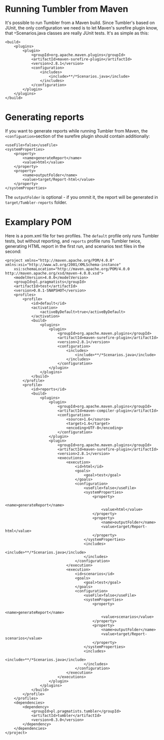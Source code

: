 # Running Tumbler from Maven #

It's possible to run Tumbler from a Maven build. Since Tumbler's based on JUnit, the only configuration we need is to let Maven's surefire plugin know, that `*`Scenarios.java classes are really JUnit tests. It's as simple as this:
```
<build>
    <plugins>
        <plugin>
            <groupId>org.apache.maven.plugins</groupId>
            <artifactId>maven-surefire-plugin</artifactId>
            <version>2.8.1</version>
            <configuration>
                <includes>
                    <include>**/*Scenarios.java</include>
                </includes>
            </configuration>
        </plugin>
    </plugins>
</build>
```

# Generating reports #
If you want to generate reports while running Tumbler from Maven, the `<configuation>`section of the surefire plugin should contain additionally:
```
<useFile>false</useFile>
<systemProperties>
	<property>
		<name>generateReport</name>
		<value>html</value>
	</property>
	<property>
		<name>outputFolder</name>
		<value>target/Report-html</value>
	</property>
</systemProperties>
```

The `outputFolder` is optional - if you ommit it, the report will be generated in `target/Tumbler-reports` folder.

# Examplary POM #
Here is a pom.xml file for two profiles. The `default` profile only runs Tumbler tests, but without reporting, and `reports` profile runs Tumbler twice, generating HTML report in the first run, and scenarios text files in the second:
```
<project xmlns="http://maven.apache.org/POM/4.0.0" xmlns:xsi="http://www.w3.org/2001/XMLSchema-instance"
	xsi:schemaLocation="http://maven.apache.org/POM/4.0.0 http://maven.apache.org/xsd/maven-4.0.0.xsd">
	<modelVersion>4.0.0</modelVersion>
	<groupId>pl.pragmatists</groupId>
	<artifactId>test</artifactId>
	<version>0.0.1-SNAPSHOT</version>
	<profiles>
		<profile>
			<id>default</id>
			<activation>
				<activeByDefault>true</activeByDefault>
			</activation>
			<build>
				<plugins>
					<plugin>
						<groupId>org.apache.maven.plugins</groupId>
						<artifactId>maven-surefire-plugin</artifactId>
						<version>2.8.1</version>
						<configuration>
							<includes>
								<include>**/*Scenarios.java</include>
							</includes>
						</configuration>
					</plugin>
				</plugins>
			</build>
		</profile>
		<profile>
			<id>reports</id>
			<build>
				<plugins>
					<plugin>
						<groupId>org.apache.maven.plugins</groupId>
						<artifactId>maven-compiler-plugin</artifactId>
						<configuration>
							<source>1.6</source>
							<target>1.6</target>
							<encoding>UTF-8</encoding>
						</configuration>
					</plugin>
					<plugin>
						<groupId>org.apache.maven.plugins</groupId>
						<artifactId>maven-surefire-plugin</artifactId>
						<version>2.8.1</version>
						<executions>
							<execution>
								<id>html</id>
								<goals>
									<goal>test</goal>
								</goals>
								<configuration>
									<useFile>false</useFile>
									<systemProperties>
										<property>
											<name>generateReport</name>
											<value>html</value>
										</property>
										<property>
											<name>outputFolder</name>
											<value>target/Report-html</value>
										</property>
									</systemProperties>
									<includes>
										<include>**/*Scenarios.java</include>
									</includes>
								</configuration>
							</execution>
							<execution>
								<id>scenarios</id>
								<goals>
									<goal>test</goal>
								</goals>
								<configuration>
									<useFile>false</useFile>
									<systemProperties>
										<property>
											<name>generateReport</name>
											<value>scenarios</value>
										</property>
										<property>
											<name>outputFolder</name>
											<value>target/Report-scenarios</value>
										</property>
									</systemProperties>
									<includes>
										<include>**/*Scenarios.java</include>
									</includes>
								</configuration>
							</execution>
						</executions>
					</plugin>
				</plugins>
			</build>
		</profile>
	</profiles>
	<dependencies>
		<dependency>
			<groupId>pl.pragmatists.tumbler</groupId>
			<artifactId>tumbler</artifactId>
			<version>0.3.0</version>
		</dependency>
	</dependencies>
</project>
```